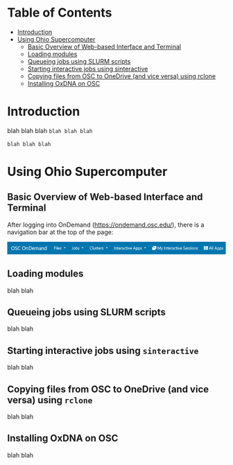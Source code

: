 # Table of Contents
* [Introduction](#introduction)
* [Using Ohio Supercomputer](#using-ohio-supercomputer-)
	* [Basic Overview of Web-based Interface and Terminal](#Basic_Overview_of_Web-based_Interface_and_Terminal)
	* [Loading modules](#loading-modules-)
	* [Queueing jobs using SLURM scripts](#queueing-jobs-using-slurm-scripts-)
	* [Starting interactive jobs using sinteractive](#starting-interactive-jobs-using-sinteractive-)
	* [Copying files from OSC to OneDrive (and vice versa) using rclone](#copying-files-from-osc-to-onedrive-and-vice-versa-using-rclone-)
	* [Installing OxDNA on OSC](#installing-oxdna-on-osc-)

# Introduction

blah blah blah `blah blah blah`

	blah blah blah
	

# Using Ohio Supercomputer <a id="#using-ohio-supercomputer-"></a>

## Basic Overview of Web-based Interface and Terminal <a id="Basic_Overview_of_Web-based_Interface_and_Terminal"></a>

After logging into OnDemand (https://ondemand.osc.edu/), there is a navigation bar at the top of the page:

![Navigation bar on OnDemand](./README_Images/OSC_navigation_bar.png "Navigation bar on OnDemand")

## Loading modules <a id="#loading-modules-"></a>

blah blah

## Queueing jobs using SLURM scripts <a id="#queueing-jobs-using-slurm-scripts-"></a>

blah blah 

## Starting interactive jobs using `sinteractive` <a id="#starting-interactive-jobs-using-sinteractive-"></a>

blah blah

## Copying files from OSC to OneDrive (and vice versa) using `rclone` <a id="#copying-files-from-osc-to-onedrive-and-vice-versa-using-rclone-"></a>

blah blah

## Installing OxDNA on OSC <a id="#installing-oxdna-on-osc-"></a>

blah blah

